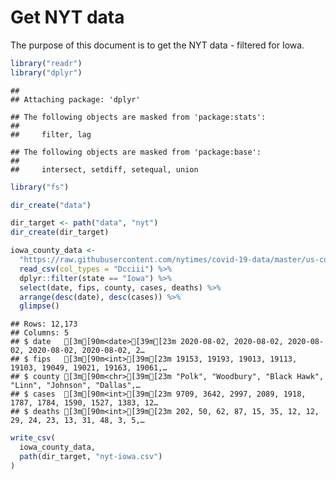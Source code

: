 Get NYT data
================

The purpose of this document is to get the NYT data - filtered for Iowa.

``` r
library("readr")
library("dplyr")
```

    ## 
    ## Attaching package: 'dplyr'

    ## The following objects are masked from 'package:stats':
    ## 
    ##     filter, lag

    ## The following objects are masked from 'package:base':
    ## 
    ##     intersect, setdiff, setequal, union

``` r
library("fs")
```

``` r
dir_create("data")

dir_target <- path("data", "nyt")
dir_create(dir_target)
```

``` r
iowa_county_data <- 
  "https://raw.githubusercontent.com/nytimes/covid-19-data/master/us-counties.csv" %>%
  read_csv(col_types = "Dcciii") %>%
  dplyr::filter(state == "Iowa") %>%
  select(date, fips, county, cases, deaths) %>%
  arrange(desc(date), desc(cases)) %>%
  glimpse()
```

    ## Rows: 12,173
    ## Columns: 5
    ## $ date   [3m[90m<date>[39m[23m 2020-08-02, 2020-08-02, 2020-08-02, 2020-08-02, 2020-08-02, 2…
    ## $ fips   [3m[90m<int>[39m[23m 19153, 19193, 19013, 19113, 19103, 19049, 19021, 19163, 19061,…
    ## $ county [3m[90m<chr>[39m[23m "Polk", "Woodbury", "Black Hawk", "Linn", "Johnson", "Dallas",…
    ## $ cases  [3m[90m<int>[39m[23m 9709, 3642, 2997, 2089, 1918, 1787, 1784, 1590, 1527, 1383, 12…
    ## $ deaths [3m[90m<int>[39m[23m 202, 50, 62, 87, 15, 35, 12, 12, 29, 24, 23, 13, 31, 48, 3, 5,…

``` r
write_csv(
  iowa_county_data,
  path(dir_target, "nyt-iowa.csv")
)
```
